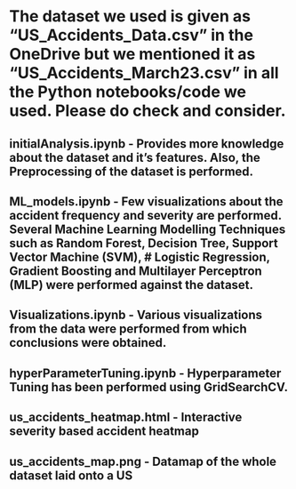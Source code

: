 # The dataset we used is given as “US_Accidents_Data.csv” in the OneDrive but we mentioned it as “US_Accidents_March23.csv” in all the Python notebooks/code we used. Please do check and consider.

## initialAnalysis.ipynb - Provides more knowledge about the dataset and it’s features. Also, the Preprocessing of the dataset is performed.
## ML_models.ipynb - Few visualizations about the accident frequency and severity are performed. Several Machine Learning Modelling Techniques such as Random Forest, Decision Tree, Support Vector Machine (SVM), # Logistic Regression, Gradient Boosting and Multilayer Perceptron (MLP) were performed against the dataset.
## Visualizations.ipynb - Various visualizations from the data were performed from which conclusions were obtained.
## hyperParameterTuning.ipynb - Hyperparameter Tuning has been performed using GridSearchCV.
## us_accidents_heatmap.html - Interactive severity based accident heatmap
## us_accidents_map.png - Datamap of the whole dataset laid onto a US 